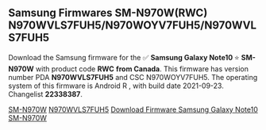 <h2>Samsung Firmwares SM-N970W(RWC) N970WVLS7FUH5/N970WOYV7FUH5/N970WVLS7FUH5</h2>
Download the Samsung firmware for the ✅ <strong>Samsung Galaxy Note10 </strong> ⭐ <strong>SM-N970W</strong> with product code <strong>RWC</strong> <strong> from Canada</strong>. This firmware has version number PDA <strong>N970WVLS7FUH5</strong> and CSC N970WOYV7FUH5. The operating system of this firmware is Android R , with build date 2021-09-23. Changelist <strong>22338387</strong>.


[SM-N970W](https://samfirm.shop/samsung/model/SM-N970W)
[N970WVLS7FUH5](https://samfirm.shop/samsung/pda/N970WVLS7FUH5)
[Download Firmware Samsung Galaxy Note10 SM-N970W](https://samfirm.shop/samsung/firmware/458512)
